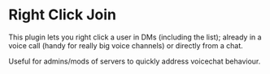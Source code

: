 # Right Click Join
This plugin lets you right click a user in DMs (including the list); already in a voice call (handy for really big voice channels) or directly from a chat.

Useful for admins/mods of servers to quickly address voicechat behaviour.
